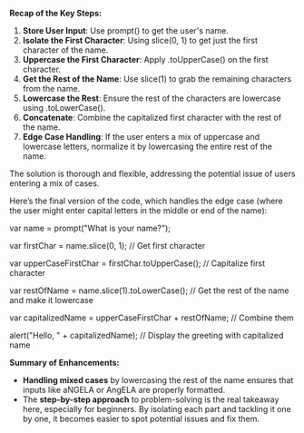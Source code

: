 **Recap of the Key Steps:**

1. **Store User Input**: Use prompt() to get the user's name.
2. **Isolate the First Character**: Using slice(0, 1) to get just the first character of the name.
3. **Uppercase the First Character**: Apply .toUpperCase() on the first character.
4. **Get the Rest of the Name**: Use slice(1) to grab the remaining characters from the name.
5. **Lowercase the Rest**: Ensure the rest of the characters are lowercase using .toLowerCase().
6. **Concatenate**: Combine the capitalized first character with the rest of the name.
7. **Edge Case Handling**: If the user enters a mix of uppercase and lowercase letters, normalize it by lowercasing the entire rest of the name.

The solution is thorough and flexible, addressing the potential issue of users entering a mix of cases.

Here’s the final version of the code, which handles the edge case (where the user might enter capital letters in the middle or end of the name):

var name = prompt("What is your name?");

var firstChar = name.slice(0, 1); // Get first character

var upperCaseFirstChar = firstChar.toUpperCase(); // Capitalize first character

var restOfName = name.slice(1).toLowerCase(); // Get the rest of the name and make it lowercase

var capitalizedName = upperCaseFirstChar + restOfName; // Combine them

alert("Hello, " + capitalizedName); // Display the greeting with capitalized name

**Summary of Enhancements:**

- **Handling mixed cases** by lowercasing the rest of the name ensures that inputs like aNGELA or AngELA are properly formatted.
- The **step-by-step approach** to problem-solving is the real takeaway here, especially for beginners. By isolating each part and tackling it one by one, it becomes easier to spot potential issues and fix them.
